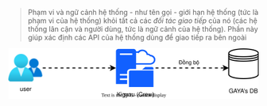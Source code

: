 > Phạm vi và ngữ cảnh hệ thống - như tên gọi - giới hạn hệ thống (tức là phạm vi của hệ thống) khỏi tất cả các _đối tác giao tiếp_ của nó (các hệ thống lân cận và người dùng, tức là ngữ cảnh của hệ thống). Phần này giúp xác định các API của hệ thống dùng để giao tiếp ra bên ngoài





![](../_assets/system_scope_and_context.svg)
